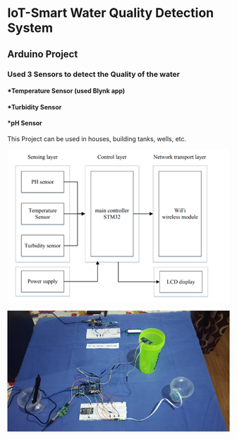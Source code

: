# IoT-Smart Water Quality Detection System
## Arduino Project
### Used 3 Sensors to detect the Quality of the water 
#### *Temperature Sensor (used Blynk app) 
#### *Turbidity Sensor
#### *pH Sensor
This Project can be used in houses, building tanks, wells, etc.

![](system.png)

![](setup.png)
